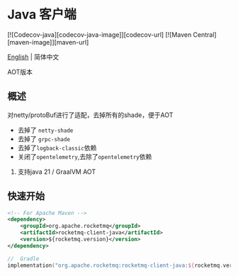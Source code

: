 # Java 客户端

[![Codecov-java][codecov-java-image]][codecov-url] [![Maven Central][maven-image]][maven-url]

[English](README.md) | 简体中文 

AOT版本

## 概述

对netty/protoBuf进行了适配，去掉所有的shade，便于AOT
* 去掉了 `netty-shade`
* 去掉了 `grpc-shade`
* 去掉了`logback-classic`依赖
* 关闭了`opentelemetry`,去除了`opentelemetry`依赖

1. 支持java 21 / GraalVM AOT

## 快速开始

```xml
<!-- For Apache Maven -->
<dependency>
    <groupId>org.apache.rocketmq</groupId>
    <artifactId>rocketmq-client-java</artifactId>
    <version>${rocketmq.version}</version>
</dependency>
```

```kotlin
//  Gradle
implementation("org.apache.rocketmq:rocketmq-client-java:${rocketmq.version}")
```

